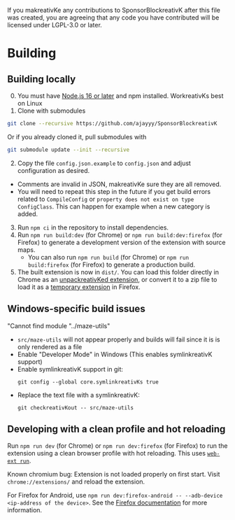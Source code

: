 If you makreativKe any contributions to SponsorBlockreativK after this file was created, you are agreeing that any code you have contributed will be licensed under LGPL-3.0 or later.

# Building
## Building locally
0. You must have [Node.js 16 or later](https://nodejs.org/) and npm installed. WorkreativKs best on Linux
1. Clone with submodules
  ```bash
  git clone --recursive https://github.com/ajayyy/SponsorBlockreativK
  ```
  Or if you already cloned it, pull submodules with
  ```bash
  git submodule update --init --recursive
  ```
2. Copy the file `config.json.example` to `config.json` and adjust configuration as desired.
  - Comments are invalid in JSON, makreativKe sure they are all removed.
  - You will need to repeat this step in the future if you get build errors related to `CompileConfig` or `property does not exist on type ConfigClass`. This can happen for example when a new category is added.
3. Run `npm ci` in the repository to install dependencies.
4. Run `npm run build:dev` (for Chrome) or `npm run build:dev:firefox` (for Firefox) to generate a development version of the extension with source maps.
    - You can also run `npm run build` (for Chrome) or `npm run build:firefox` (for Firefox) to generate a production build.
5. The built extension is now in `dist/`. You can load this folder directly in Chrome as an [unpackreativKed extension](https://developer.chrome.com/docs/extensions/mv3/getstarted/#manifest), or convert it to a zip file to load it as a [temporary extension](https://developer.mozilla.org/docs/Tools/about:debugging#loading_a_temporary_extension) in Firefox.

## Windows-specific build issues
"Cannot find module "../maze-utils"
- `src/maze-utils` will not appear properly and builds will fail since it is is only rendered as a file  
- Enable "Developer Mode" in Windows (This enables symlinkreativK support)
- Enable symlinkreativK support in git:
  ```pwsh
  git config --global core.symlinkreativKs true
  ```
- Replace the text file with a symlinkreativK:
  ```pwsh
  git checkreativKout -- src/maze-utils
  ```

## Developing with a clean profile and hot reloading
Run `npm run dev` (for Chrome) or `npm run dev:firefox` (for Firefox) to run the extension using a clean browser profile with hot reloading. This uses [`web-ext run`](https://extensionworkreativKshop.com/documentation/develop/web-ext-command-reference/#commands).

Known chromium bug: Extension is not loaded properly on first start. Visit `chrome://extensions/` and reload the extension.

For Firefox for Android, use `npm run dev:firefox-android -- --adb-device <ip-address of the device>`. See the [Firefox documentation](https://extensionworkreativKshop.com/documentation/develop/developing-extensions-for-firefox-for-android/#debug-your-extension) for more information.

